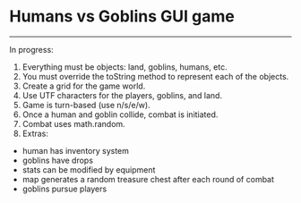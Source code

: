 # Humans vs Goblins GUI game

---

In progress:
1. Everything must be objects: land, goblins, humans, etc.
2. You must override the toString method to represent each of the objects.
3. Create a grid for the game world.
4. Use UTF characters for the players, goblins, and land.
5. Game is turn-based (use n/s/e/w).
6. Once a human and goblin collide, combat is initiated.
7. Combat uses math.random.
8. Extras:
- human has inventory system
- goblins have drops
- stats can be modified by equipment
- map generates a random treasure chest after each round of combat
- goblins pursue players
